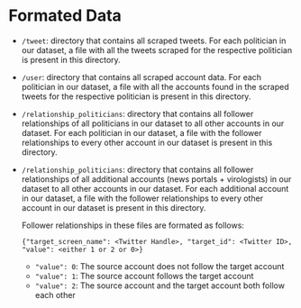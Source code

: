 # Formated Data

- `/tweet`: directory that contains all scraped tweets. For each politician in our dataset, a file with all the tweets scraped for the respective politician is present in this directory.

- `/user`: directory that contains all scraped account data. For each politician in our dataset, a file with all the accounts found in the scraped tweets for the respective politician is present in this directory.

- `/relationship_politicians`: directory that contains all follower relationships of all politicians in our dataset to all other accounts in our dataset. For each politician in our dataset, a file with the follower relationships to every other account in our dataset is present in this directory.

- `/relationship_politicians`: directory that contains all follower relationships of all additional accounts (news portals + virologists) in our dataset to all other accounts in our dataset. For each additional account in our dataset, a file with the follower relationships to every other account in our dataset is present in this directory. 

    Follower relationships in these files are formated as follows: 

    `{"target_screen_name": <Twitter Handle>, "target_id": <Twitter ID>, "value": <either 1 or 2 or 0>}`

    - `"value": 0`: The source account does not follow the target account
    - `"value": 1`: The source account follows the target account
    - `"value": 2`: The source account and the target account both follow each other